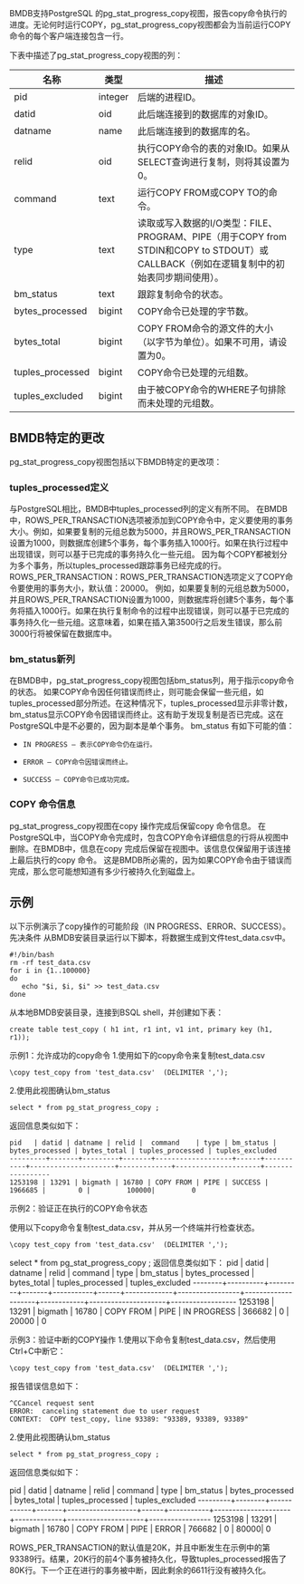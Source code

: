BMDB支持PostgreSQL 的pg_stat_progress_copy视图，报告copy命令执行的进度。无论何时运行COPY，pg_stat_progress_copy视图都会为当前运行COPY命令的每个客户端连接包含一行。

下表中描述了pg_stat_progress_copy视图的列：

| 名称             | 类型    | 描述                                                         |
| ---------------- | ------- | ------------------------------------------------------------ |
| pid              | integer | 后端的进程ID。                                               |
| datid            | oid     | 此后端连接到的数据库的对象ID。                               |
| datname          | name    | 此后端连接到的数据库的名。                                   |
| relid            | oid     | 执行COPY命令的表的对象ID。如果从SELECT查询进行复制，则将其设置为0。 |
| command          | text    | 运行COPY FROM或COPY TO的命令。                               |
| type             | text    | 读取或写入数据的I/O类型：FILE、PROGRAM、PIPE（用于COPY from STDIN和COPY to STDOUT）或CALLBACK（例如在逻辑复制中的初始表同步期间使用）。 |
| bm_status        | text    | 跟踪复制命令的状态。                                         |
| bytes_processed  | bigint  | COPY命令已处理的字节数。                                     |
| bytes_total      | bigint  | COPY FROM命令的源文件的大小（以字节为单位）。如果不可用，请设置为0。 |
| tuples_processed | bigint  | COPY命令已处理的元组数。                                     |
| tuples_excluded  | bigint  | 由于被COPY命令的WHERE子句排除而未处理的元组数。              |

## **BMDB特定的更改**

pg_stat_progress_copy视图包括以下BMDB特定的更改项：

### **tuples_processed定义**

与PostgreSQL相比，BMDB中tuples_processed列的定义有所不同。 
在BMDB中，ROWS_PER_TRANSACTION选项被添加到COPY命令中，定义要使用的事务大小。例如，如果要复制的元组总数为5000，并且ROWS_PER_TRANSACTION设置为1000，则数据库创建5个事务，每个事务插入1000行。如果在执行过程中出现错误，则可以基于已完成的事务持久化一些元组。
因为每个COPY都被划分为多个事务，所以tuples_processed跟踪事务已经完成的行。
ROWS_PER_TRANSACTION：ROWS_PER_TRANSACTION选项定义了COPY命令要使用的事务大小，默认值：20000。
例如，如果要复制的元组总数为5000，并且ROWS_PER_TRANSACTION设置为1000，则数据库将创建5个事务，每个事务将插入1000行。如果在执行复制命令的过程中出现错误，则可以基于已完成的事务持久化一些元组。这意味着，如果在插入第3500行之后发生错误，那么前3000行将被保留在数据库中。

### **bm_status新列**

在BMDB中，pg_stat_progress_copy视图包括bm_status列，用于指示copy命令的状态。
如果COPY命令因任何错误而终止，则可能会保留一些元组，如tuples_processed部分所述。在这种情况下，tuples_processed显示非零计数，bm_status显示COPY命令因错误而终止。这有助于发现复制是否已完成。这在PostgreSQL中是不必要的，因为副本是单个事务。
bm_status 有如下可能的值：

*     IN PROGRESS – 表示COPY命令仍在运行。 
*     ERROR – COPY命令因错误而终止。 
*     SUCCESS – COPY命令已成功完成。 

### **COPY 命令信息**

pg_stat_progress_copy视图在copy 操作完成后保留copy 命令信息。
在PostgreSQL中，当COPY命令完成时，包含COPY命令详细信息的行将从视图中删除。在BMDB中，信息在copy 完成后保留在视图中。该信息仅保留用于该连接上最后执行的copy 命令。
这是BMDB所必需的，因为如果COPY命令由于错误而完成，那么您可能想知道有多少行被持久化到磁盘上。

## **示例**

以下示例演示了copy操作的可能阶段（IN PROGRESS、ERROR、SUCCESS）。
先决条件
从BMDB安装目录运行以下脚本，将数据生成到文件test_data.csv中。 

```
#!/bin/bash
rm -rf test_data.csv
for i in {1..100000}
do
   echo "$i, $i, $i" >> test_data.csv
done
```

从本地BMDB安装目录，连接到BSQL shell，并创建如下表：

```
create table test_copy ( h1 int, r1 int, v1 int, primary key (h1, r1));
```

示例1：允许成功的copy命令
1.使用如下的copy命令来复制test_data.csv

```
\copy test_copy from 'test_data.csv'  (DELIMITER ',');  
```

2.使用此视图确认bm_status

```
select * from pg_stat_progress_copy ;
```

返回信息类似如下：

```
pid   | datid | datname | relid |  command    | type | bm_status | bytes_processed | bytes_total | tuples_processed | tuples_excluded 
---------+-------+---------+-------+-------------------+------+-----------+---------------------+-------------+---------------------+-----------------
1253198 | 13291 | bigmath | 16780 | COPY FROM | PIPE | SUCCESS |     1966685 |        0 |         100000|         0
```

示例2：验证正在执行的COPY命令状态 

使用以下copy命令复制test_data.csv，并从另一个终端并行检查状态。 

```
\copy test_copy from 'test_data.csv'  (DELIMITER ',');
```

select * from pg_stat_progress_copy ;
返回信息类似如下：
pid   | datid   | datname | relid |  command    | type |  bm_status     | bytes_processed | bytes_total | tuples_processed | tuples_excluded 
--------+----------+---------+-------+-----------+------+-------------+-----------------+--------------------+------------+---------------------+------------------
1253198 | 13291 | bigmath | 16780 | COPY FROM | PIPE | IN PROGRESS  |      366682 |       0 |           20000 |           0

示例3：验证中断的COPY操作
1.使用以下命令复制test_data.csv，然后使用Ctrl+C中断它： 

```
\copy test_copy from 'test_data.csv'  (DELIMITER ',');
```

报告错误信息如下：

```
^CCancel request sent
ERROR:  canceling statement due to user request
CONTEXT:  COPY test_copy, line 93389: "93389, 93389, 93389"
```

2.使用此视图确认bm_status

```
select * from pg_stat_progress_copy ;
```

返回信息类似如下：

pid    | datid  | datname | relid  |  command   | type | bm_status | bytes_processed | bytes_total | tuples_processed | tuples_excluded 
---------+--------+------------+-------+-------------------+------+-----------+---------------------+-------------+---------------------+-----------------
1253198 | 13291 | bigmath | 16780 | COPY FROM | PIPE | ERROR  |       766682 |        0 |          80000|          0

ROWS_PER_TRANSACTION的默认值是20K，并且中断发生在示例中的第93389行。结果，20K行的前4个事务被持久化，导致tuples_processed报告了80K行。下一个正在进行的事务被中断，因此剩余的6611行没有被持久化。 
